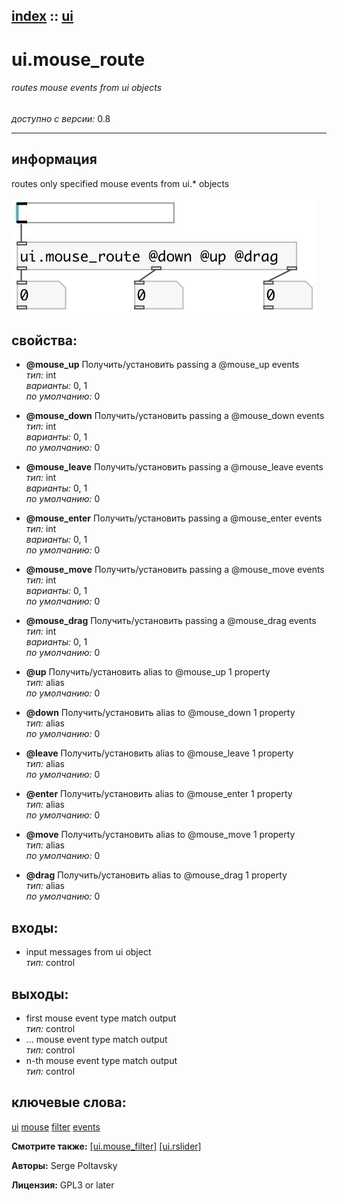 [index](index.html) :: [ui](category_ui.html)
---

# ui.mouse_route

###### routes mouse events from ui objects

*доступно с версии:* 0.8

---


## информация
routes only specified mouse events from ui.* objects


[![example](../examples/img/ui.mouse_route.jpg)](../examples/pd/ui.mouse_route.pd)







## свойства:

* **@mouse_up** 
Получить/установить passing a @mouse_up events<br>
_тип:_ int<br>
_варианты:_ 0, 1<br>
_по умолчанию:_ 0<br>

* **@mouse_down** 
Получить/установить passing a @mouse_down events<br>
_тип:_ int<br>
_варианты:_ 0, 1<br>
_по умолчанию:_ 0<br>

* **@mouse_leave** 
Получить/установить passing a @mouse_leave events<br>
_тип:_ int<br>
_варианты:_ 0, 1<br>
_по умолчанию:_ 0<br>

* **@mouse_enter** 
Получить/установить passing a @mouse_enter events<br>
_тип:_ int<br>
_варианты:_ 0, 1<br>
_по умолчанию:_ 0<br>

* **@mouse_move** 
Получить/установить passing a @mouse_move events<br>
_тип:_ int<br>
_варианты:_ 0, 1<br>
_по умолчанию:_ 0<br>

* **@mouse_drag** 
Получить/установить passing a @mouse_drag events<br>
_тип:_ int<br>
_варианты:_ 0, 1<br>
_по умолчанию:_ 0<br>

* **@up** 
Получить/установить alias to @mouse_up 1 property<br>
_тип:_ alias<br>
_по умолчанию:_ 0<br>

* **@down** 
Получить/установить alias to @mouse_down 1 property<br>
_тип:_ alias<br>
_по умолчанию:_ 0<br>

* **@leave** 
Получить/установить alias to @mouse_leave 1 property<br>
_тип:_ alias<br>
_по умолчанию:_ 0<br>

* **@enter** 
Получить/установить alias to @mouse_enter 1 property<br>
_тип:_ alias<br>
_по умолчанию:_ 0<br>

* **@move** 
Получить/установить alias to @mouse_move 1 property<br>
_тип:_ alias<br>
_по умолчанию:_ 0<br>

* **@drag** 
Получить/установить alias to @mouse_drag 1 property<br>
_тип:_ alias<br>
_по умолчанию:_ 0<br>



## входы:

* input messages from ui object<br>
_тип:_ control



## выходы:

* first mouse event type match output<br>
_тип:_ control
* ... mouse event type match output<br>
_тип:_ control
* n-th mouse event type match output<br>
_тип:_ control



## ключевые слова:

[ui](keywords/ui.html)
[mouse](keywords/mouse.html)
[filter](keywords/filter.html)
[events](keywords/events.html)



**Смотрите также:**
[\[ui.mouse_filter\]](ui.mouse_filter.html)
[\[ui.rslider\]](ui.rslider.html)




**Авторы:** Serge Poltavsky




**Лицензия:** GPL3 or later





